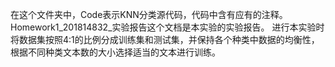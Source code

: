 
在这个文件夹中，Code表示KNN分类源代码，代码中含有应有的注释。
Homework1_201814832_实验报告这个文档是本实验的实验报告。
进行本实验时将数据集按照4:1的比例分成训练集和测试集，并保持各个种类中数据的均衡性，根据不同种类文本数的大小选择适当的文本进行训练。
